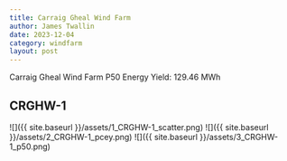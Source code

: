 ```yaml
---
title: Carraig Gheal Wind Farm
author: James Twallin
date: 2023-12-04
category: windfarm
layout: post
---
```

Carraig Gheal Wind Farm P50 Energy Yield: 129.46 MWh

CRGHW-1
-------------
![]({{ site.baseurl }}/assets/1_CRGHW-1_scatter.png)
![]({{ site.baseurl }}/assets/2_CRGHW-1_pcey.png)
![]({{ site.baseurl }}/assets/3_CRGHW-1_p50.png)


